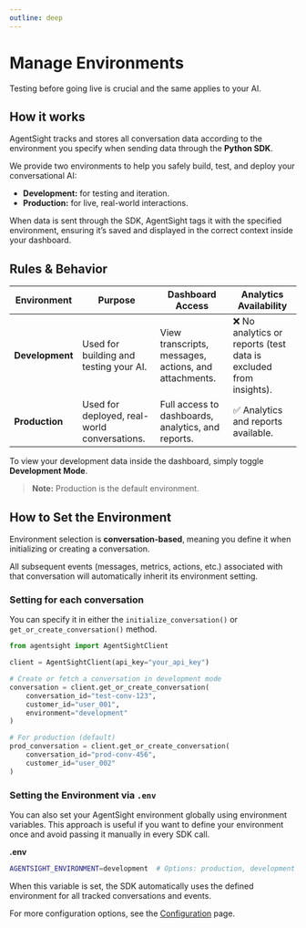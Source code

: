 ```yaml
---
outline: deep
---
```


# Manage Environments

Testing before going live is crucial and the same applies to your AI.
<!-- **AgentSight** lets you manage two separate environments: **development** and **production**. -->

## How it works

AgentSight tracks and stores all conversation data according to the environment you specify when sending data through the **Python SDK**.

We provide two environments to help you safely build, test, and deploy your conversational AI:
* **Development:** for testing and iteration.
* **Production:** for live, real-world interactions.

When data is sent through the SDK, AgentSight tags it with the specified environment, ensuring it’s saved and displayed in the correct context inside your dashboard.

## Rules & Behavior

| Environment | Purpose | Dashboard Access | Analytics Availability |
| --------------- | -------------------------------------------- | ----------------------------------------------------- | ---------------------------------------------------------------- |
| **Development** | Used for building and testing your AI.       | View transcripts, messages, actions, and attachments. | ❌ No analytics or reports (test data is excluded from insights). |
| **Production**  | Used for deployed, real-world conversations. | Full access to dashboards, analytics, and reports.    | ✅ Analytics and reports available.                               |

To view your development data inside the dashboard, simply toggle **Development Mode**.

> **Note:** Production is the default environment.

## How to Set the Environment

Environment selection is **conversation-based**, meaning you define it when initializing or creating a conversation.

All subsequent events (messages, metrics, actions, etc.) associated with that conversation will automatically inherit its environment setting.

### Setting for each conversation

You can specify it in either the `initialize_conversation()` or `get_or_create_conversation()` method.

```python
from agentsight import AgentSightClient

client = AgentSightClient(api_key="your_api_key")

# Create or fetch a conversation in development mode
conversation = client.get_or_create_conversation(
    conversation_id="test-conv-123",
    customer_id="user_001",
    environment="development"
)

# For production (default)
prod_conversation = client.get_or_create_conversation(
    conversation_id="prod-conv-456",
    customer_id="user_002"
)
```

### Setting the Environment via `.env`

You can also set your AgentSight environment globally using environment variables.
This approach is useful if you want to define your environment once and avoid passing it manually in every SDK call.

**.env**

```bash
AGENTSIGHT_ENVIRONMENT=development  # Options: production, development
```

When this variable is set, the SDK automatically uses the defined environment for all tracked conversations and events.

For more configuration options, see the [Configuration](./configuration.md) page.
